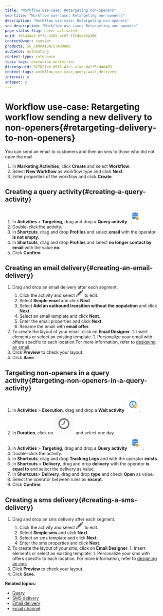 ```yaml
---
title: "Workflow use-case: Retargeting non-openers"
seo-title: "Workflow use-case: Retargeting non-openers"
description: "Workflow use-case: Retargeting non-openers"
seo-description: "Workflow use-case: Retargeting non-openers"
page-status-flag: never-activated
uuid: 396a3de1-6ffa-4385-ac9f-15fdeae5a366
contentOwner: sauviat
products: SG_CAMPAIGN/STANDARD
audience: automating
content-type: reference
topic-tags: execution-activities
discoiquuid: 377821e6-69f8-41cc-a1ad-8a2f5ed4d409
context-tags: workflow,use-case,query,wait,delivery 
internal: n
snippet: y
---
```


# Workflow use-case: Retargeting workflow sending a new delivery to non-openers{#retargeting-delivery-to-non-openers}

You can send an email to customers and then an sms to those who did not open the mail.

1. In **Marketing Activities**, click **Create** and select **Workflow**.
1. Select **New Workflow** as workflow type and click **Next**.
1. Enter properties of the workflow and click **Create**.

## Creating a query activity{#creating-a-query-activity}

1. In **Activities** > **Targeting**, drag and drop a **Query activity** ![](assets/query.png).
1. Double-click the activity.
1. In **Shortcuts**, drag and drop **Profiles** and select **email** with the operator **is not empty**.
1. In **Shortcuts**, drag and drop **Profiles** and select **no longer contact by email** with the value **no**.
1. Click **Confirm**.

## Creating an email delivery{#creating-an-email-delivery}

1. Drag and drop an email delivery after each segment.
	1. Click the activity and select ![](assets/edit_darkgrey-24px.png) to edit.
	1. Select **Simple email** and click **Next**.
	1. Select **Add an outbound transition without the population** and click **Next**.
	1. Select an email template and click **Next**.
	1. Enter the email properties and click **Next**.
	1. Rename the email with **email offer**.
  1. To create the layout of your email, click on **Email Designer**.
	1. Insert elements or select an existing template.
	1. Personalize your email with offers specific to each location.For more information, refer to [designing an email](../../designing/using/about-email-content-design.md#designing-an-email-content-from-scratch).
1. Click **Preview** to check your layout.
1. Click **Save**.

## Targeting non-openers in a query activity{#targeting-non-openers-in-a-query-activity}

1. In **Activities** > **Execution**, drag and drop a **Wait activity** ![](assets/wait.png).
1. In **Duration**, click on ![](assets/duration-icon.png) and select one day.
1. In **Activities** > **Targeting**, drag and drop a **Query activity** ![](assets/query.png).
1. Double-click the activity.
1. In **Shortcuts**, drag and drop **Tracking Logs** and with the operator **exists**.
1. In **Shortcuts** > **Delivery**, drag and drop **delivery** with the operator **is equal to** and select the delivery as value.
1. In **Shortcuts**> **Delivery**, drag and drop **type** and check **Open** as value.
1. Select the operator between rules as **except**.
1. Click **Confirm**.

## Creating a sms delivery{#creating-a-sms-delivery}

1. Drag and drop an sms delivery after each segment.
	1. Click the activity and select ![](assets/edit_darkgrey-24px.png) to edit.
	1. Select **Simple sms** and click **Next**.
	1. Select an sms template and click **Next**.
	1. Enter the sms properties and click **Next**.
  1. To create the layout of your sms, click on **Email Designer**.
	1. Insert elements or select an existing template.
	1. Personalize your sms with offers specific to each location.
	For more information, refer to [designing an sms](../../channels/using/creating-an-sms-message.md).
1. Click **Preview** to check your layout.
1. Click **Save**.

**Related topics:**

* [Query](../../automating/using/query.md)
* [SMS delivery](../../automating/using/sms-delivery.md)
* [Email delivery](../../automating/using/email-delivery.md)
* [Email channel](../../channels/using/creating-an-email.md)
